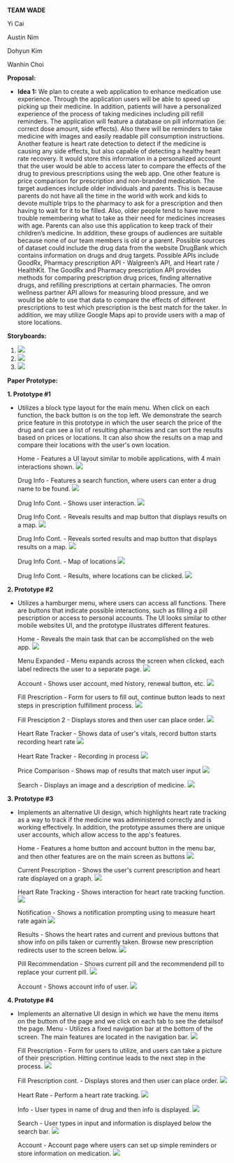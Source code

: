 **TEAM WADE**

Yi Cai

Austin Nim

Dohyun Kim

Wanhin Choi

**Proposal:**


- **Idea 1:**
We plan to create a web application to enhance medication use experience. Through the application users will be able to speed up picking up their medicine. In addition, patients will have a personalized experience of the process of taking medicines including pill refill reminders. The application will feature a database on pill information (ie: correct dose amount, side effects). Also there will be reminders to take medicine with images and easily readable pill consumption instructions. Another feature is heart rate detection to detect if the medicine is causing any side effects, but also capable of detecting a healthy heart rate recovery. It would store this information in a personalized account that the user would be able to access later to compare the effects of the drug to previous prescriptions using the web app. One other feature is price comparison for prescription and non-branded medication. The target audiences include older individuals and parents. This is because parents do not have all the time in the world with work and kids to devote multiple trips to the pharmacy to ask for a prescription and then having to wait for it to be filled. Also, older people tend to have more trouble remembering what to take as their need for medicines increases with age. Parents can also use this application to keep track of their children’s medicine. In addition, these groups of audiences are suitable because none of our team members is old or a parent. Possible sources of dataset could include the drug data from the website DrugBank which contains information on drugs and drug targets. Possible APIs include GoodRx, Pharmacy prescription API  - Walgreen’s API, and Heart rate / HealthKit. The GoodRx and Pharmacy prescription API provides methods for comparing prescription drug prices, finding alternative drugs, and refilling prescriptions at certain pharmacies. The omron wellness partner API allows for measuring blood pressure, and we would be able to use that data to compare the effects of different prescriptions to test which prescription is the best match for the taker. In addition, we may utilize Google Maps api to provide users with a map of store locations. 



**Storyboards:**
1. ![](https://github.com/ethan-cy/COGS121/blob/master/images/Ethan/Storyboard-Prescription.jpg)
2. ![](https://github.com/ethan-cy/COGS121/blob/master/images/Ethan/Storyboard-SearchPrice.jpg)
3. ![](https://github.com/ethan-cy/COGS121/blob/master/images/Ethan/Storyboard-Heartrate.PNG)


**Paper Prototype:**

**1. Prototype #1**
- Utilizes a block type layout for the main menu. When click on each function, the back button is on the top left. We  demonstrate the search price feature in this prototype in which the user search the price of the drug and can see a list of resulting pharmacies and can sort the results based on prices or locations. It can also show the results on a map and compare their locations with the user's own location.
  
  Home - Features a UI layout similar to mobile applications, with 4 main interactions shown.
  ![](https://github.com/ethan-cy/COGS121/blob/master/images/Ethan/Main.PNG)
  
  Drug Info - Features a search function, where users can enter a drug name to be found. 
  ![](https://github.com/ethan-cy/COGS121/blob/master/images/Ethan/Search.PNG)
  
  Drug Info Cont. - Shows user interaction.
  ![](https://github.com/ethan-cy/COGS121/blob/master/images/Ethan/Search2.jpg)
  
  Drug Info Cont. - Reveals results and map button that displays results on a map.
  ![](https://github.com/ethan-cy/COGS121/blob/master/images/Ethan/SearchResult.PNG)
  
  Drug Info Cont. - Reveals sorted results and map button that displays results on a map.
  ![](https://github.com/ethan-cy/COGS121/blob/master/images/Ethan/SearchResultSort.PNG)
  
  Drug Info Cont. - Map of locations 
  ![](https://github.com/ethan-cy/COGS121/blob/master/images/Ethan/SearchResultMap.PNG)
  
  Drug Info Cont. - Results, where locations can be clicked.
  ![](https://github.com/ethan-cy/COGS121/blob/master/images/Ethan/SearchResultMapInfo.PNG)

**2. Prototype #2**
- Utilizes a hamburger menu, where users can access all functions. There are buttons that indicate possible interactions, such as filling a pill pescription or access to personal accounts. The UI looks similar to other mobile websites UI, and the prototype illustrates different features. 
  
   Home - Reveals the main task that can be accomplished on the web app.
   ![](https://github.com/ethan-cy/COGS121/blob/master/images/austin/Screen%20Shot%202019-04-22%20at%205.55.02%20PM.png)
   
   Menu Expanded - Menu expands across the screen when clicked, each label redirects the user to a separate page.
   ![](https://github.com/ethan-cy/COGS121/blob/master/images/austin/Screen%20Shot%202019-04-22%20at%205.55.16%20PM.png)
  
   Account - Shows user account, med history, renewal button, etc. 
   ![](https://github.com/ethan-cy/COGS121/blob/master/images/austin/Screen%20Shot%202019-04-22%20at%205.57.05%20PM.png)
   
   Fill Prescription - Form for users to fill out, continue button leads to next steps in prescription fulfillment process. 
   ![](https://github.com/ethan-cy/COGS121/blob/master/images/austin/IMG_2691.jpg)
   
   Fill Presciption 2 - Displays stores and then user can place order. 
   ![](https://github.com/ethan-cy/COGS121/blob/master/images/austin/IMG_2692.jpg)
   
   Heart Rate Tracker - Shows data of user's vitals, record button starts recording heart rate 
   ![](https://github.com/ethan-cy/COGS121/blob/master/images/austin/IMG_2693.jpg)
   
   Heart Rate Tracker - Recording in process 
   ![](https://github.com/ethan-cy/COGS121/blob/master/images/austin/IMG_2694.jpg)
   
   Price Comparison - Shows map of results that match user input 
   ![](https://github.com/ethan-cy/COGS121/blob/master/images/austin/IMG_2695.jpg)
   
   Search - Displays an image and a description of medicine. 
   ![](https://github.com/ethan-cy/COGS121/blob/master/images/austin/IMG_2696.jpg)
   
**3. Prototype #3**
- Implements an alternative UI design, which highlights heart rate tracking as a way to track if the medicine was adiministered correctly and is working effectively. In addition, the prototype assumes there are unique user accounts, which allow access to the app's features. 
   
   Home - Features a home button and account button in the menu bar, and then other features are on the main screen as  buttons 
   ![](https://github.com/ethan-cy/COGS121/blob/master/images/Dylan/20190422_170933.jpg)
   
   Current Prescription - Shows the user's current prescription and heart rate displayed on a graph. 
   ![](https://github.com/ethan-cy/COGS121/blob/master/images/Dylan/20190422_170937.jpg)
   
   Heart Rate Tracking - Shows interaction for heart rate tracking function. 
   ![](https://github.com/ethan-cy/COGS121/blob/master/images/Dylan/20190422_170942.jpg)
   
   Notification - Shows a notification prompting using to measure heart rate again 
   ![](https://github.com/ethan-cy/COGS121/blob/master/images/Dylan/20190422_170945.jpg)
   
   Results - Shows the heart rates and current and previous buttons that show info on pills taken or currently taken. Browse new prescription redirects user to the screen below. 
   ![](https://github.com/ethan-cy/COGS121/blob/master/images/Dylan/20190422_170948.jpg)
   
   Pill Recommendation - Shows current pill and the recommendend pill to replace your current pill. 
   ![](https://github.com/ethan-cy/COGS121/blob/master/images/Dylan/20190422_170951.jpg)
   
   Account - Shows account info of user. 
   ![](https://github.com/ethan-cy/COGS121/blob/master/images/Dylan/20190422_170953.jpg)

**4. Prototype #4**
- Implements an alternative UI design in which we have the menu items on the buttom of the page and we click on each tab to see the detailsof the page.
  Menu - Utilizes a fixed navigation bar at the bottom of the screen. The main features are located in the navigation bar. 
  ![](https://github.com/ethan-cy/COGS121/blob/master/images/Ethan/AltUI-Main.PNG)
  
  Fill Prescription - Form for users to utilize, and users can take a picture of their prescription. Hitting continue leads to the next step in the process. 
  ![](https://github.com/ethan-cy/COGS121/blob/master/images/Ethan/AltUI-Prescription.PNG)
  
  Fill Prescription cont. - Displays stores and then user can place order.
  ![](https://github.com/ethan-cy/COGS121/blob/master/images/austin/IMG_2692.jpg)
  
  Heart Rate - Perform a heart rate tracking. 
  ![](https://github.com/ethan-cy/COGS121/blob/master/images/Ethan/AltUI-Heartrate.PNG)
  
  Info - User types in name of drug and then info is displayed. 
  ![](https://github.com/ethan-cy/COGS121/blob/master/images/Ethan/AltUI-Info.PNG)
  
  Search - User types in input and information is displayed below the search bar. 
  ![](https://github.com/ethan-cy/COGS121/blob/master/images/Ethan/AltUI-SearchPrice.PNG)
  
  Account - Account page where users can set up simple reminders or store information on medication. 
  ![](https://github.com/ethan-cy/COGS121/blob/master/images/Ethan/AltUI-Acocunt.PNG)
  


